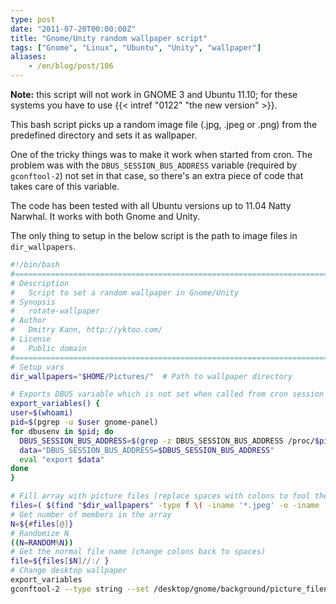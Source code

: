 ```yaml
---
type: post
date: "2011-07-20T00:00:00Z"
title: "Gnome/Unity random wallpaper script"
tags: ["Gnome", "Linux", "Ubuntu", "Unity", "wallpaper"]
aliases:
    - /en/blog/post/106
---
```


**Note:** this script will not work in GNOME 3 and Ubuntu 11.10; for these systems you have to use {{< intref "0122" "the new version" >}}.

This bash script picks up a random image file (.jpg, .jpeg or .png) from the predefined directory and sets it as wallpaper.

<!--more-->

One of the tricky things was to make it work when started from cron. The problem was with the `DBUS_SESSION_BUS_ADDRESS` variable (required by `gconftool-2`) not set in that case, so there's an extra piece of code that takes care of this variable.

The code has been tested with all Ubuntu versions up to 11.04 Natty Narwhal. It works with both Gnome and Unity.

The only thing to setup in the below script is the path to image files in `dir_wallpapers`.

```bash
#!/bin/bash
#================================================================================
# Description
#   Script to set a random wallpaper in Gnome/Unity
# Synopsis
#   rotate-wallpaper
# Author
#   Dmitry Kann, http://yktoo.com/
# License
#   Public domain
#================================================================================
# Setup vars
dir_wallpapers="$HOME/Pictures/"  # Path to wallpaper directory

# Exports DBUS variable which is not set when called from cron session
export_variables() {
user=$(whoami)
pid=$(pgrep -u $user gnome-panel)
for dbusenv in $pid; do
  DBUS_SESSION_BUS_ADDRESS=$(grep -z DBUS_SESSION_BUS_ADDRESS /proc/$pid/environ | sed -e 's/DBUS_SESSION_BUS_ADDRESS=//')
  data="DBUS_SESSION_BUS_ADDRESS=$DBUS_SESSION_BUS_ADDRESS"
  eval "export $data"
done
}

# Fill array with picture files (replace spaces with colons to fool the array)
files=( $(find "$dir_wallpapers" -type f \( -iname '*.jpeg' -o -iname '*.jpg' -o -iname '*.png' \) | sed s/' '/':'/g) )
# Get number of members in the array
N=${#files[@]}
# Randomize N
((N=RANDOM%N))
# Get the normal file name (change colons back to spaces)
file=${files[$N]//:/ }
# Change desktop wallpaper
export_variables
gconftool-2 --type string --set /desktop/gnome/background/picture_filename "$file"
```